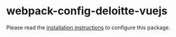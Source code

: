 # webpack-config-deloitte-vuejs

Please read the [installation instructions](https://github.com/DeloitteDigitalAPAC/webpack-config-deloitte) to configure this package.
